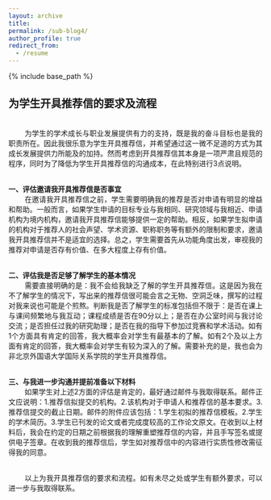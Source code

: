 ```yaml
---
layout: archive
title: 
permalink: /sub-blog4/
author_profile: true
redirect_from:
  - /resume
---
```


{% include base_path %}

## 为学生开具推荐信的要求及流程
<br>
<div style="text-align: justify;">
&emsp;&emsp; 为学生的学术成长与职业发展提供有力的支持，既是我的奋斗目标也是我的职责所在。因此我很乐意为学生开具推荐信，并希望通过这一微不足道的方式为其成长发展提供力所能及的加持。然而考虑到开具推荐信其本身是一项严肃且规范的程序，同时为了降低为学生开具推荐信的沟通成本，在此特别进行3点说明。<br>
<br>

**一、评估邀请我开具推荐信是否事宜**<br>
&emsp;&emsp; 在邀请我开具推荐信之前，学生需要明确我的推荐是否对申请有明显的增益和帮助。一般而言，如果学生申请的目标专业与我相同、研究领域与我相近、申请机构为境内机构，邀请我开具推荐信能够提供一定的帮助。相反，如果学生拟申请的机构对于推荐人的社会声望、学术资源、职称职务等有额外的限制和要求，邀请我开具推荐信并不是适宜的选择。总之，学生需要首先从功能角度出发，审视我的推荐对申请是否存有价值、在多大程度上存有价值。<br>
<br>

**二、评估我是否足够了解学生的基本情况**<br>
&emsp;&emsp; 需要直接明确的是：我不会给我缺乏了解的学生开具推荐信。这是因为我在不了解学生的情况下，写出来的推荐信很可能会言之无物、空洞乏味，撰写的过程对我来说也可能是个煎熬。判断我是否了解学生的标准包括但不限于：是否在课上与课间频繁地与我互动；课程成绩是否在90分以上；是否在办公室时间与我讨论交流；是否担任过我的研究助理；是否在我的指导下参加过竞赛和学术活动。如有1个方面具有肯定的回答，我大概率会对学生有最基本的了解。如有2个及以上方面有肯定的回答，我大概率会对学生有较为深入的了解。需要补充的是，我也会为非北京外国语大学国际关系学院的学生开具推荐信。<br>
<br>

**三、与我进一步沟通并提前准备以下材料**<br>
&emsp;&emsp; 如果学生对上述2方面的评估是肯定的，最好通过邮件与我取得联系。邮件正文应说明：1.推荐信拟提交的机构。2.该机构对于申请人和推荐信的基本要求。3.推荐信提交的截止日期。邮件的附件应该包括：1.学生初拟的推荐信模板。2.学生的学术简历。3.学生已刊发的论文或者完成度较高的工作论文原文。在收到以上材料后，我会在约定的日期之前根据我的理解重塑推荐信的内容，并且手写签名或提供电子签章。在收到我的推荐信后，学生如对推荐信中的内容进行实质性修改需征得我的同意。<br>
<br>

&emsp;&emsp; 以上为我开具推荐信的要求和流程。如有未尽之处或学生有额外要求，可以进一步与我取得联系。<br>

</div>
